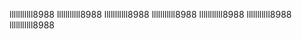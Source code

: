 
lllllllllll8988
lllllllllll8988
lllllllllll8988
lllllllllll8988
lllllllllll8988
lllllllllll8988
lllllllllll8988

